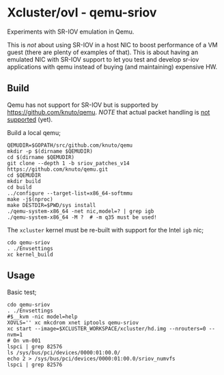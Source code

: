 # Xcluster/ovl - qemu-sriov

Experiments with SR-IOV emulation in Qemu.

This is *not* about using SR-IOV in a host NIC to boost performance of
a VM guest (there are plenty of examples of that). This is about
having an emulated NIC with SR-IOV support to let you test and develop
sr-iov applications with qemu instead of buying (and maintaining)
expensive HW.


## Build

Qemu has not support for SR-IOV but is supported by
https://github.com/knuto/qemu. *NOTE* that actual packet handling is
[not supported](https://github.com/knuto/qemu/issues/4#issuecomment-928006345)
(yet).

Build a local qemu;
```
QEMUDIR=$GOPATH/src/github.com/knuto/qemu
mkdir -p $(dirname $QEMUDIR)
cd $(dirname $QEMUDIR)
git clone --depth 1 -b sriov_patches_v14 https://github.com/knuto/qemu.git
cd $QEMUDIR
mkdir build
cd build
../configure --target-list=x86_64-softmmu
make -j$(nproc)
make DESTDIR=$PWD/sys install
./qemu-system-x86_64 -net nic,model=? | grep igb
./qemu-system-x86_64 -M ?  # -m q35 must be used!
```

The `xcluster` kernel must be re-built with support for the Intel
`igb` nic;

```
cdo qemu-sriov
. ./Envsettings
xc kernel_build
```

## Usage

Basic test;
```
cdo qemu-sriov
. ./Envsettings
#$__kvm -nic model=help
XOVLS='' xc mkcdrom xnet iptools qemu-sriov
xc start --image=$XCLUSTER_WORKSPACE/xcluster/hd.img --nrouters=0 --nvm=1
# On vm-001
lspci | grep 82576
ls /sys/bus/pci/devices/0000:01:00.0/
echo 2 > /sys/bus/pci/devices/0000:01:00.0/sriov_numvfs
lspci | grep 82576
```

